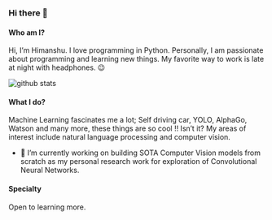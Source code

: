 ### Hi there 👋

#### Who am I?
Hi, I’m Himanshu. I love programming in Python. Personally, I am passionate about programming and learning new things. My favorite way to work is late at night with headphones. 😉

<p align="center">
  
![github stats](https://github-readme-stats.vercel.app/api?username=myselfHimanshu&show_icons=true&title_color=fff&icon_color=1aff4b&text_color=ffffff&bg_color=000000)

</p>

#### What I do?
Machine Learning fascinates me a lot; Self driving car, YOLO, AlphaGo, Watson and many more, these things are so cool !! Isn’t it?
My areas of interest include natural language processing and computer vision.

- 🔭 I’m currently working on building SOTA Computer Vision models from scratch as my personal research work for exploration of Convolutional Neural Networks.  

#### Specialty
Open to learning more.
